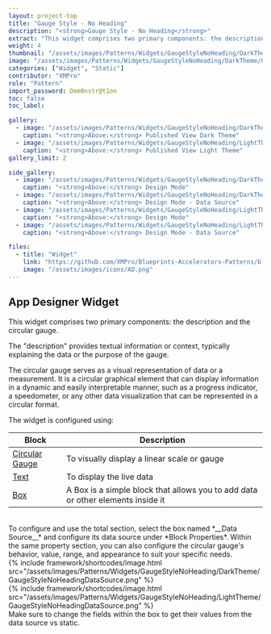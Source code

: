 ```yaml
---
layout: project-top
title: "Gauge Style - No Heading"
description: "<strong>Gauge Style - No Heading</strong>"
extract: "This widget comprises two primary components: the description and the circular gauge. The description provides textual information or context, typically explaining the data or the purpose of the gauge."
weight: 4
thumbnail: "/assets/images/Patterns/Widgets/GaugeStyleNoHeading/DarkTheme/GaugeStyleNoHeadingPublishedMode.png"
image: "/assets/images/Patterns/Widgets/GaugeStyleNoHeading/DarkTheme/GaugeStyleNoHeadingPublishedMode.png"
categories: ["Widget", "Static"]
contributor: "XMPro"
role: "Pattern"
import_password: Dem0nstr@t1on
toc: false
toc_label: 

gallery:
  - image: "/assets/images/Patterns/Widgets/GaugeStyleNoHeading/DarkTheme/GaugeStyleNoHeadingPublishedMode.png"
    caption: "<strong>Above:</strong> Published View Dark Theme"
  - image: "/assets/images/Patterns/Widgets/GaugeStyleNoHeading/LightTheme/GaugeStyleNoHeadingPublishedMode.png"
    caption: "<strong>Above:</strong> Published View Light Theme"
gallery_limit: 2

side_gallery:
  - image: "/assets/images/Patterns/Widgets/GaugeStyleNoHeading/DarkTheme/GaugeStyleNoHeadingDesignMode.png"
    caption: "<strong>Above:</strong> Design Mode"
  - image: "/assets/images/Patterns/Widgets/GaugeStyleNoHeading/DarkTheme/GaugeStyleNoHeadingDataSource.png"
    caption: "<strong>Above:</strong> Design Mode - Data Source"
  - image: "/assets/images/Patterns/Widgets/GaugeStyleNoHeading/LightTheme/GaugeStyleNoHeadingDesignMode.png"
    caption: "<strong>Above:</strong> Design Mode"
  - image: "/assets/images/Patterns/Widgets/GaugeStyleNoHeading/LightTheme/GaugeStyleNoHeadingDataSource.png"
    caption: "<strong>Above:</strong> Design Mode - Data Source"

files:
  - title: "Widget"
    link: "https://github.com/XMPro/Blueprints-Accelerators-Patterns/blob/master/Patterns/Widgets/Gauge%20Style%20No%20Heading.xwid"
    image: "/assets/images/icons/AD.png"
---
```


## App Designer Widget
This widget comprises two primary components: the description and the circular gauge. 

The "description" provides textual information or context, typically explaining the data or the purpose of the gauge. 

The circular gauge serves as a visual representation of data or a measurement. It is a circular graphical element that can display information in a dynamic and easily interpretable manner, such as a progress indicator, a speedometer, or any other data visualization that can be represented in a circular format.

The widget is configured using: 

| Block                                  | Description                                                  |
| -------------------------------------- | ------------------------------------------------------------ |
| [Circular Gauge](https://documentation.xmpro.com/blocks-toolbox/visualizations/circular-gauge) | To visually display a linear scale or gauge |
| [Text](https://documentation.xmpro.com/blocks-toolbox/basic/text) | To display the live data |
| [Box](https://documentation.xmpro.com/blocks-toolbox/layout/box-and-data-repeater-box) | A Box is a simple block that allows you to add data or other elements inside it |

<br />
To configure and use the total section, select the box named *__Data Source__* and configure its data source under *Block Properties*. Within the same property section, you can also configure the circular gauge's behavior, value, range, and appearance to suit your specific needs.
<div class="inline_image">{% include framework/shortcodes/image.html src="/assets/images/Patterns/Widgets/GaugeStyleNoHeading/DarkTheme/GaugeStyleNoHeadingDataSource.png" %}</div>
<div class="inline_image">{% include framework/shortcodes/image.html src="/assets/images/Patterns/Widgets/GaugeStyleNoHeading/LightTheme/GaugeStyleNoHeadingDataSource.png" %}</div>
Make sure to change the fields within the box to get their values from the data source vs static.